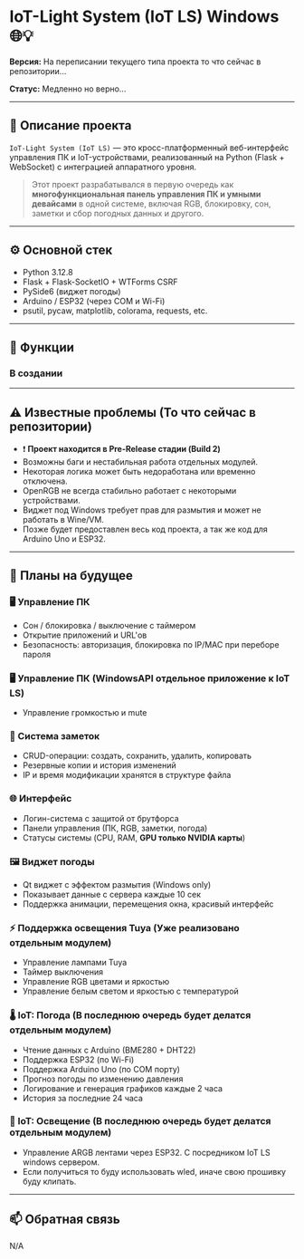 # IoT-Light System (IoT LS) Windows 🌐💡

**Версия:** На переписании текущего типа проекта то что сейчас в репозитории...

**Статус:** Медленно но верно...

---

## 🧠 Описание проекта

`IoT-Light System (IoT LS)` — это кросс-платформенный веб-интерфейс управления ПК и IoT-устройствами, реализованный на Python (Flask + WebSocket) с интеграцией аппаратного уровня.

> Этот проект разрабатывался в первую очередь как **многофункциональная панель управления ПК и умными девайсами** в одной системе, включая RGB, блокировку, сон, заметки и сбор погодных данных и другого.

---

## ⚙️ Основной стек

- Python 3.12.8
- Flask + Flask-SocketIO + WTForms CSRF
- PySide6 (виджет погоды)
- Arduino / ESP32 (через COM и Wi-Fi)
- psutil, pycaw, matplotlib, colorama, requests, etc.

---

## 🔧 Функции

### В создании

---

## ⚠️ Известные проблемы (То что сейчас в репозитории)

- ❗ **Проект находится в Pre-Release стадии (Build 2)**  
- Возможны баги и нестабильная работа отдельных модулей.
- Некоторая логика может быть недоработана или временно отключена.
- OpenRGB не всегда стабильно работает с некоторыми устройствами.
- Виджет под Windows требует прав для размытия и может не работать в Wine/VM.
- Позже будет предоставлен весь код проекта, а так же код для Arduino Uno и ESP32.

---

## 🔮 Планы на будущее

### 🖥️ Управление ПК
- Сон / блокировка / выключение с таймером
- Открытие приложений и URL'ов
- Безопасность: авторизация, блокировка по IP/MAC при переборе пароля

### 🖥️ Управление ПК (WindowsAPI отдельное приложение к IoT LS)
- Управление громкостью и mute

### 📓 Система заметок
- CRUD-операции: создать, сохранить, удалить, копировать
- Резервные копии и история изменений
- IP и время модификации хранятся в структуре файла

### 🌐 Интерфейс
- Логин-система с защитой от брутфорса
- Панели управления (ПК, RGB, заметки, погода)
- Статусы системы (CPU, RAM, **GPU только NVIDIA карты**)

### 🖼️ Виджет погоды
- Qt виджет с эффектом размытия (Windows only)
- Показывает данные с сервера каждые 10 сек
- Поддержка анимации, перемещения окна, красивый интерфейс

### ⚡ Поддержка освещения Tuya (Уже реализовано отдельным модулем)
- Управление лампами Tuya
- Таймер выключения
- Управление RGB цветами и яркостью
- Управление белым светом и яркостью с температурой

### 🌡️ IoT: Погода (В последнюю очередь будет делатся отдельным модулем)
- Чтение данных с Arduino (BME280 + DHT22)
- Поддержка ESP32 (по Wi-Fi)
- Поддержка Arduino Uno (по COM порту)
- Прогноз погоды по изменению давления
- Логирование и генерация графиков каждые 2 часа
- История за последние 24 часа

### 🏮 IoT: Освещение (В последнюю очередь будет делатся отдельным модулем)
- Управление ARGB лентами через ESP32. С посредником IoT LS windows сервером.
- Если получиться то буду использовать wled, иначе свою прошивку буду клипать.

---

## 📫 Обратная связь

N/A


